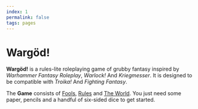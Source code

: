 ```yaml
---
index: 1
permalink: false
tags: pages
---
```

# Wargöd!

**Wargöd!** is a rules-lite roleplaying game of grubby fantasy inspired by *Warhammer Fantasy Roleplay*, *Warlock!* And *Kriegmesser*. It is designed to be compatible with *Troika!* And *Fighting Fantasy*.

The **Game** consists of [Fools](sections/fools/fools.md), [Rules](sections/rules/rules.md) and [The World](sections/world/world.md). You just need some paper, pencils and a handful of six-sided dice to get started.
